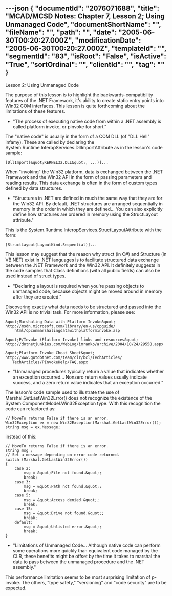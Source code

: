---json
{
  "documentId": "2076071688",
  "title": "MCAD/MCSD Notes: Chapter 7, Lesson 2; Using Unmanaged Code",
  "documentShortName": "",
  "fileName": "",
  "path": "",
  "date": "2005-06-30T00:20:27.000Z",
  "modificationDate": "2005-06-30T00:20:27.000Z",
  "templateId": "",
  "segmentId": "83",
  "isRoot": "False",
  "isActive": "True",
  "sortOrdinal": "",
  "clientId": "",
  "tag": ""
}
---

Lesson 2: Using Unmanaged Code

The purpose of this lesson is to highlight the backwards-compatibility features of the .NET Framework, it's ability to create static entry points into Win32 COM interfaces. This lesson is quite forthcoming about the limitations of these features.

* &quot;The process of executing native code from within a .NET assembly is called platform invoke, or pinvoke for short.&quot;

The &quot;native code&quot; is usually in the form of a COM DLL (of &quot;DLL Hell&quot; infamy). These are called by declaring the System.Runtime.InteropServices.DllImportAttribute as in the lesson's code sample:

    [DllImport(&quot;KERNEL32.DLL&quot;, ...)]...

When &quot;invoking&quot; the Win32 platform, data is exchanged between the .NET Framework and the Win32 API in the form of passing parameters and reading results. This data exchange is often in the form of custom types defined by data structures.

* &quot;Structures in .NET are defined in much the same way that they are for the Win32 API. By default, .NET structures are arranged sequentially in memory in the order in which they are defined... You can also explicitly define how structures are ordered in memory using the StructLayout attribute.&quot;

This is the System.Runtime.InteropServices.StructLayoutAttribute with the form:

    [StructLayout(LayoutKind.Sequential)]...

This lesson may suggest that the reason why struct (in C#) and Structure (in VB.NET) exist in .NET languages is to facilitate structured data exchange between the .NET Framework and the Win32 API. It definitely suggests in the code samples that Class definitions (with all public fields) can also be used instead of struct types.

* &quot;Declaring a layout is required when you're passing objects to unmanaged code, because objects might be moved around in memory after they are created.&quot;

Discovering exactly what data needs to be structured and passed into the Win32 API is no trivial task. For more information, please see:

    &quot;Marshaling Data with Platform Invoke&quot;
    http://msdn.microsoft.com/library/en-us/cpguide/
        html/cpconmarshalingdatawithplatforminvoke.asp

    &quot;P/Invoke (Platform Invoke) links and resources&quot;
    http://dotnetjunkies.com/WebLog/imranko/archive/2004/10/24/29558.aspx

    &quot;Platform Invoke Cheat Sheet&quot;
    http://www.gotdotnet.com/team/clr/bcl/TechArticles/
       TechArticles/PInvokeHelp/FAQ.aspx

* &quot;Unmanaged procedures typically return a value that indicates whether an exception occurred... Nonzero return values usually indicate success, and a zero return value indicates that an exception occurred.&quot;

The lesson's code sample used to illustrate the use of Marshal.GetLastWin32Error() does not recognize the existence of the System.ComponentModel.Win32Exception type. With this recognition the code can refactored as:

    // MoveTo returns False if there is an error.
    Win32Exception ex = new Win32Exception(Marshal.GetLastWin32Error());
    string msg = ex.Message;

instead of this:

    // MoveTo returns False if there is an error.
    string msg ;
    // Set a message depending on error code returned.
    switch (Marshal.GetLastWin32Error())
    {
        case 2:
            msg = &quot;File not found.&quot;;
            break;
        case 3:
            msg = &quot;Path not found.&quot;;
            break;
        case 5:
            msg = &quot;Access denied.&quot;;
            break;
        case 15:
            msg = &quot;Drive not found.&quot;;
            break;
        default:
            msg = &quot;Unlisted error.&quot;;
            break;
    }


* &quot;Limitations of Unmanaged Code... Although native code can perform some operations more quickly than equivalent code managed by the CLR, these benefits might be offset by the time it takes to marshal the data to pass between the unmanaged procedure and the .NET assembly.&quot;

This performance limitation seems to be most surprising limitation of p-invoke. The others, &quot;type safety,&quot; &quot;versioning&quot; and &quot;code security&quot; are to be expected.
